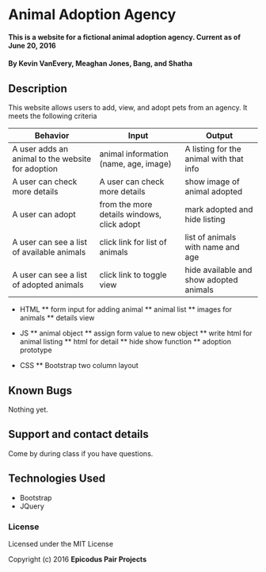 # Animal Adoption Agency

#### This is a website for a fictional animal adoption agency. Current as of June 20, 2016

#### By Kevin VanEvery, Meaghan Jones, Bang, and Shatha

## Description

This website allows users to add, view, and adopt pets from an agency.  It meets the following criteria

|Behavior  | Input | Output|
|---|---|---|
|A user adds an animal to the website for adoption |animal information (name, age, image) | A listing for the animal with that info|
|A user can check more details | A user can check more details | show image of animal adopted |
|A user can adopt | from the more details windows, click adopt | mark adopted and hide listing |
|A user can see a list of available animals | click link for list of animals | list of animals with name and age |
|A user can see a list of adopted animals | click link to toggle view | hide available and show adopted animals|

* HTML
** form input for adding animal
** animal list
** images for animals
** details view

* JS
** animal object
** assign form value to new object
** write html for animal listing
** html for detail
** hide show function
** adoption prototype

* CSS
** Bootstrap two column layout

## Known Bugs

Nothing yet.

## Support and contact details

Come by during class if you have questions.

## Technologies Used

* Bootstrap
* JQuery

### License

Licensed under the MIT License

Copyright (c) 2016 **Epicodus Pair Projects**
